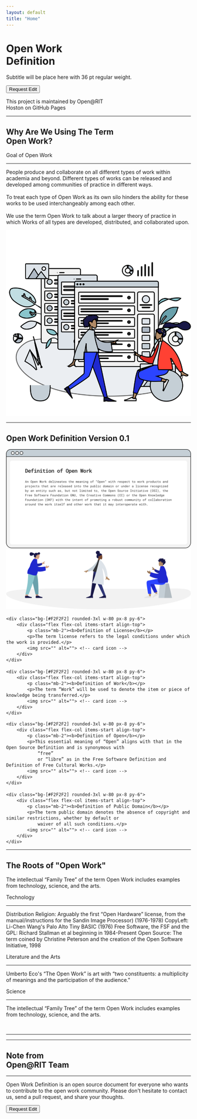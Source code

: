```yaml
---
layout: default
title: "Home"
---
```


<!-- Hero -->
<div class="flex justify-start items-center min-h-[70dvh]"
    style="background-image: url('./assets/img/background-shapes/hero-bg.svg'); background-size: contain; background-repeat: no-repeat;">
    <div class="inner--large">
        <h1>Open Work <br>Definition</h1>
        <p>Subtitle will be place here with 36 pt regular weight.</p>
        <button class="mt-6 mb-12">Request Edit</button>
        <p class="text-xs">This project is maintained by Open@RIT<br>Hoston on GitHub Pages</p>
    </div>
</div>

<hr class="section-divider bg-black border-none h-[2px] mt-[1rem]">

<!-- Goal of Open Work -->
<div class="lg:grid grid-cols-2 justify-center inner--small">
    <div class="">
        <h2 class="">Why Are We Using The Term <br><b>Open Work</b>?</h2>
        <p class="subtitle">Goal of Open Work</p>
        <hr class="subtitle-divider">
        <p>People produce and collaborate on all different types of work within academia and beyond. Different types of
            works can be released and developed among communities of practice in different ways.
            <br><br>
            To treat each type of Open Work as its own silo hinders the ability for these works to be used
            interchangeably among each other.
            <br><br>
            We use the term Open Work to talk about a larger theory of practice in which Works of all types are
            developed, distributed, and collaborated upon.
        </p>
    </div>
    <img class="place-self-end" src="./assets/img/illustrations/goal-of-open-work.svg" alt="">
</div>

<hr class="section-divider">

<!-- Definition of Open Work -->

<h2 class="text-center mb-12"><b>Open Work</b> Definition Version 0.1</h2>

<div class="max-w-3xl flex justify-center flex-col m-auto">
    <img src="./assets/img/illustrations/browser-window.svg" alt="">
    <img class="mt-[-6rem]" src="./assets/img/illustrations/three-people-talking.svg" alt="">
</div>


<!-- Definition of... cards -->
<div class="mt-28 flex flex-wrap space-x-0 p-8 justify-center gap-14">

    <div class="bg-[#F2F2F2] rounded-3xl w-80 px-8 py-6">
        <div class="flex flex-col items-start align-top">
            <p class="mb-2"><b>Definition of License</b></p>
            <p>The term license refers to the legal conditions under which the work is provided.</p>
            <img src="" alt=""> <!-- card icon -->
        </div>
    </div>

    <div class="bg-[#F2F2F2] rounded-3xl w-80 px-8 py-6">
        <div class="flex flex-col items-start align-top">
            <p class="mb-2"><b>Definition of Work</b></p>
            <p>The term “Work” will be used to denote the item or piece of knowledge being transferred.</p>
            <img src="" alt=""> <!-- card icon -->
        </div>
    </div>

</div>
<div class="flex flex-wrap space-x-0 p-8 justify-center gap-14">

    <div class="bg-[#F2F2F2] rounded-3xl w-80 px-8 py-6">
        <div class="flex flex-col items-start align-top">
            <p class="mb-2"><b>Definition of Open</b></p>
            <p>This essential meaning of “Open” aligns with that in the Open Source Definition and is synonymous with
                “free”
                or “libre” as in the Free Software Definition and Definition of Free Cultural Works.</p>
            <img src="" alt=""> <!-- card icon -->
        </div>
    </div>

    <div class="bg-[#F2F2F2] rounded-3xl w-80 px-8 py-6">
        <div class="flex flex-col items-start align-top">
            <p class="mb-2"><b>Definition of Public Domain</b></p>
            <p>The term public domain denotes the absence of copyright and similar restrictions, whether by default or
                waiver of all such conditions.</p>
            <img src="" alt=""> <!-- card icon -->
        </div>
    </div>

</div>

<hr class="section-divider">

<!-- The Roots of Open Work -->
<h2 class="text-center">The <b>Roots</b> of "Open Work"</h2>
<p class="w-96 text-center m-auto">The intellectual “Family Tree” of the term Open Work includes examples from
    technology, science, and the arts.</p>
<div class="mt-20 flex justify-center">
    <div class="border-r-2 border-black w-100">
        <p class="subtitle">Technology</p>
        <hr class="subtitle-divider">
        <p>Distribution Religion: Arguably the first “Open Hardware” license, from the manual/instructions for the
            Sandin Image Processor) (1976-1978)
            CopyLeft: Li-Chen Wang's Palo Alto Tiny BASIC (1976)
            Free Software, the FSF and the GPL: Richard Stallman et al beginning in 1984-Present
            Open Source: The term coined by Christine Peterson and the creation of the Open Software Initiative, 1998
        </p>
    </div>
    <div class="border-r-2 border-black">
        <p class="subtitle">Literature and the Arts</p>
        <hr class="subtitle-divider">
        <p>Umberto Eco's “The Open Work” is art with “two constituents: a multiplicity of meanings and the participation
            of the audience."
        </p>
    </div>
    <div>
        <p class="subtitle">Science</p>
        <hr class="subtitle-divider">
        <p>The intellectual “Family Tree” of the term Open Work includes examples from technology, science, and the
            arts.
        </p>
    </div>
    <img src="" alt=""> <!-- use the red square image -->
</div>

<hr>

<!-- Types of Open Work -->
<div class="flex">
    <div class="col">
        <div class="accordion"></div>
        <div class="accordion"></div>
    </div>
    <div class="col">
        <div class="accordion"></div>
        <div class="accordion"></div>
    </div>
</div>

<hr>

<!-- Ending Note -->
<div class="flex">
    <div>
        <h2><b>Note from<br> Open@RIT Team</b></h2>
        <hr>
        <p>Open Work Definition is an open source document for everyone who wants to contribute to the open work
            community.
            Please don't hesitate to contact us, send a pull request, and share your thoughts. </p>
        <button>Request Edit</button>
    </div>
    <img src="" alt="">
</div>